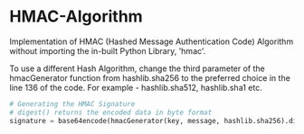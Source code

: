# HMAC-Algorithm
Implementation of HMAC (Hashed Message Authentication Code) Algorithm without importing the in-built Python Library, 'hmac'.

To use a different Hash Algorithm, change the third parameter of the hmacGenerator function from hashlib.sha256 to the preferred choice in the line 136 of the code.
For example - hashlib.sha512, hashlib.sha1 etc.
``` py
# Generating the HMAC Signature
# digest() returns the encoded data in byte format
signature = base64encode(hmacGenerator(key, message, hashlib.sha256).digest())
```
